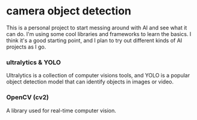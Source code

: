 # camera object detection
This is a personal project to start messing around with AI and see what it can do. I'm using some cool libraries and frameworks to learn the basics. I think it's a good starting point, and I plan to try out different kinds of AI projects as I go.

### ultralytics & YOLO

Ultralytics is a collection of computer visions tools, and YOLO is a popular object detection
model that can identify objects in images or video.

###  OpenCV (cv2)

A library used for real-time computer vision.